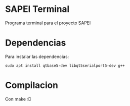 # SAPEI Terminal
Programa terminal para el proyecto SAPEI

# Dependencias
Para instalar las dependencias:
```
sudo apt install qtbase5-dev libqt5serialport5-dev g++
```

# Compilacion
Con make :D

